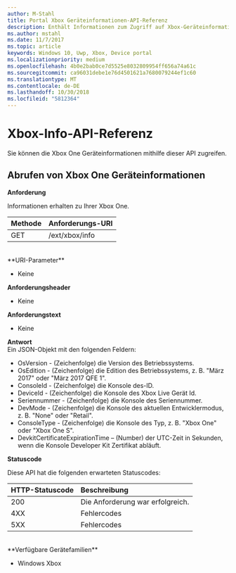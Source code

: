 ```yaml
---
author: M-Stahl
title: Portal Xbox Geräteinformationen-API-Referenz
description: Enthält Informationen zum Zugriff auf Xbox-Geräteinformationen.
ms.author: mstahl
ms.date: 11/7/2017
ms.topic: article
keywords: Windows 10, Uwp, Xbox, Device portal
ms.localizationpriority: medium
ms.openlocfilehash: 4b0e2bab0ce7d5525e8032809954ff656a74a61c
ms.sourcegitcommit: ca96031debe1e76d4501621a7680079244ef1c60
ms.translationtype: MT
ms.contentlocale: de-DE
ms.lasthandoff: 10/30/2018
ms.locfileid: "5812364"
---
```

# <a name="xbox-info-api-reference"></a>Xbox-Info-API-Referenz   
Sie können die Xbox One Geräteinformationen mithilfe dieser API zugreifen.

## <a name="get-xbox-one-device-information"></a>Abrufen von Xbox One Geräteinformationen

**Anforderung**

Informationen erhalten zu Ihrer Xbox One.

Methode      | Anforderungs-URI
:------     | :-----
GET | /ext/xbox/info
<br />
**URI-Parameter**

- Keine

**Anforderungsheader**

- Keine

**Anforderungstext**

- Keine

**Antwort**   
Ein JSON-Objekt mit den folgenden Feldern:

* OsVersion - (Zeichenfolge) die Version des Betriebssystems.
* OsEdition - (Zeichenfolge) die Edition des Betriebssystems, z. B. "März 2017" oder "März 2017 QFE 1".
* ConsoleId - (Zeichenfolge) die Konsole des-ID.
* DeviceId - (Zeichenfolge) die Konsole des Xbox Live Gerät Id.
* Seriennummer - (Zeichenfolge) die Konsole des Seriennummer.
* DevMode - (Zeichenfolge) die Konsole des aktuellen Entwicklermodus, z. B. "None" oder "Retail".
* ConsoleType - (Zeichenfolge) die Konsole des Typ, z. B. "Xbox One" oder "Xbox One S".
* DevkitCertificateExpirationTime – (Number) der UTC-Zeit in Sekunden, wenn die Konsole Developer Kit Zertifikat abläuft.

**Statuscode**

Diese API hat die folgenden erwarteten Statuscodes:

HTTP-Statuscode      | Beschreibung
:------     | :-----
200 | Die Anforderung war erfolgreich.
4XX | Fehlercodes
5XX | Fehlercodes

<br />
**Verfügbare Gerätefamilien**

* Windows Xbox